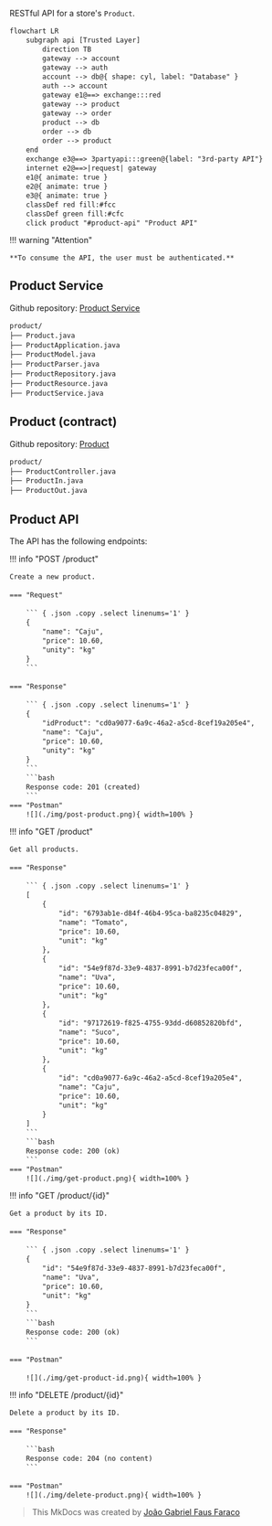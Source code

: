 RESTful API for a store's `Product`.

``` mermaid
flowchart LR
    subgraph api [Trusted Layer]
        direction TB
        gateway --> account
        gateway --> auth
        account --> db@{ shape: cyl, label: "Database" }
        auth --> account
        gateway e1@==> exchange:::red
        gateway --> product
        gateway --> order
        product --> db
        order --> db
        order --> product
    end
    exchange e3@==> 3partyapi:::green@{label: "3rd-party API"}
    internet e2@==>|request| gateway
    e1@{ animate: true }
    e2@{ animate: true }
    e3@{ animate: true }
    classDef red fill:#fcc
    classDef green fill:#cfc
    click product "#product-api" "Product API"
```

!!! warning "Attention"

    **To consume the API, the user must be authenticated.**

## Product Service

Github repository: [Product Service](https://github.com/Joao-Gabriel05/product_service)

```bash
product/
├── Product.java
├── ProductApplication.java
├── ProductModel.java
├── ProductParser.java
├── ProductRepository.java
├── ProductResource.java
├── ProductService.java
```

## Product (contract)

Github repository: [Product](https://github.com/Joao-Gabriel05/product)

```bash
product/
├── ProductController.java
├── ProductIn.java
├── ProductOut.java
```

## Product API

The API has the following endpoints:

!!! info "POST /product"

    Create a new product.

    === "Request"

        ``` { .json .copy .select linenums='1' }
        {
            "name": "Caju",
            "price": 10.60,
            "unity": "kg"
        }
        ```

    === "Response"

        ``` { .json .copy .select linenums='1' }
        {
            "idProduct": "cd0a9077-6a9c-46a2-a5cd-8cef19a205e4",
            "name": "Caju",
            "price": 10.60,
            "unity": "kg"
        }
        ```
        ```bash
        Response code: 201 (created)
        ```
    === "Postman"
        ![](./img/post-product.png){ width=100% }


!!! info "GET /product"

    Get all products.

    === "Response"

        ``` { .json .copy .select linenums='1' }
        [
            {
                "id": "6793ab1e-d84f-46b4-95ca-ba8235c04829",
                "name": "Tomato",
                "price": 10.60,
                "unit": "kg"
            },
            {
                "id": "54e9f87d-33e9-4837-8991-b7d23feca00f",
                "name": "Uva",
                "price": 10.60,
                "unit": "kg"
            },
            {
                "id": "97172619-f825-4755-93dd-d60852820bfd",
                "name": "Suco",
                "price": 10.60,
                "unit": "kg"
            },
            {
                "id": "cd0a9077-6a9c-46a2-a5cd-8cef19a205e4",
                "name": "Caju",
                "price": 10.60,
                "unit": "kg"
            }
        ]
        ```
        ```bash
        Response code: 200 (ok)
        ```
    === "Postman"
        ![](./img/get-product.png){ width=100% }

!!! info "GET /product/{id}"

    Get a product by its ID.

    === "Response"

        ``` { .json .copy .select linenums='1' }
        {
            "id": "54e9f87d-33e9-4837-8991-b7d23feca00f",
            "name": "Uva",
            "price": 10.60,
            "unit": "kg"
        }
        ```
        ```bash
        Response code: 200 (ok)
        ```

    === "Postman"

        ![](./img/get-product-id.png){ width=100% }


!!! info "DELETE /product/{id}"

    Delete a product by its ID.

    === "Response"

        ```bash
        Response code: 204 (no content)
        ```

    === "Postman"
        ![](./img/delete-product.png){ width=100% }


> This MkDocs was created by [João Gabriel Faus Faraco](https://github.com/Joao-Gabriel05)